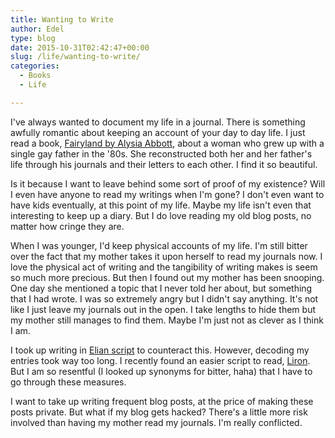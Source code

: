 ```yaml
---
title: Wanting to Write
author: Edel
type: blog
date: 2015-10-31T02:42:47+00:00
slug: /life/wanting-to-write/
categories:
  - Books
  - Life

---
```

I've always wanted to document my life in a journal. There is something awfully romantic about keeping an account of your day to day life. I just read a book, [Fairyland by Alysia Abbott][1], about a woman who grew up with a single gay father in the '80s. She reconstructed both her and her father's life through his journals and their letters to each other. I find it so beautiful.

Is it because I want to leave behind some sort of proof of my existence? Will I even have anyone to read my writings when I'm gone? I don't even want to have kids eventually, at this point of my life. Maybe my life isn't even that interesting to keep up a diary. But I do love reading my old blog posts, no matter how cringe they are.

When I was younger, I'd keep physical accounts of my life. I'm still bitter over the fact that my mother takes it upon herself to read my journals now. I love the physical act of writing and the tangibility of writing makes is seem so much more precious. But then I found out my mother has been snooping. One day she mentioned a topic that I never told her about, but something that I had wrote. I was so extremely angry but I didn't say anything. It's not like I just leave my journals out in the open. I take lengths to hide them but my mother still manages to find them. Maybe I'm just not as clever as I think I am.

I took up writing in [Elian script][2] to counteract this. However, decoding my entries took way too long. I recently found an easier script to read, [Liron][3]. But I am so resentful (I looked up synonyms for bitter, haha) that I have to go through these measures.

I want to take up writing frequent blog posts, at the price of making these posts private. But what if my blog gets hacked? There's a little more risk involved than having my mother read my journals. I'm really conflicted.




 [1]: http://books.erzadel.net/index.php?p=books.fairyland-a-memoir-of-my-father
 [2]: http://www.omniglot.com/conscripts/elianscript.htm
 [3]: http://www.omniglot.com/conscripts/liron.php